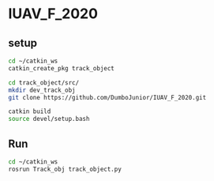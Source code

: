 # IUAV_F_2020

## setup

``` bash
cd ~/catkin_ws
catkin_create_pkg track_object
```

``` bash
cd track_object/src/
mkdir dev_track_obj
git clone https://github.com/DumboJunior/IUAV_F_2020.git
```

``` bash
catkin build
source devel/setup.bash

```

## Run

``` bash
cd ~/catkin_ws
rosrun Track_obj track_object.py
```
